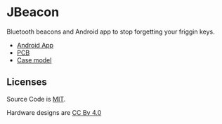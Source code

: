 # JBeacon

Bluetooth beacons and Android app to stop forgetting your friggin keys.

- [Android App](/app)
- [PCB](/jbeacon)
- [Case model](https://cad.onshape.com/documents/ece1ed75d93c6672117b46a9/w/23cbe3629f57f254decfda38/e/c40ef07a7db79b811c868a6b)

## Licenses

Source Code is [MIT](LICENSE).

Hardware designs are [CC By 4.0](https://creativecommons.org/licenses/by/4.0/)
